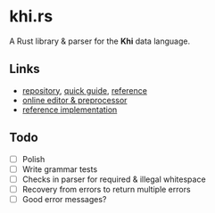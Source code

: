 # khi.rs

A Rust library & parser for the **Khi** data language.

## Links

- [repository](https://github.com/khilang/khilang), [quick guide](https://github.com/khilang/khilang/blob/master/quick-guide.md), [reference](https://github.com/khilang/khilang/blob/master/reference.md)
- [online editor & preprocessor](https://khilang.github.io/khi-editor)
- [reference implementation](https://github.com/khilang/khi.rs)

## Todo

- [ ] Polish
- [ ] Write grammar tests
- [ ] Checks in parser for required & illegal whitespace
- [ ] Recovery from errors to return multiple errors
- [ ] Good error messages?
